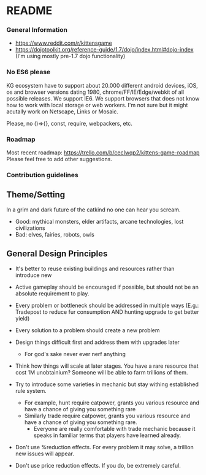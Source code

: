 # README #

### General Information ###

* https://www.reddit.com/r/kittensgame
* https://dojotoolkit.org/reference-guide/1.7/dojo/index.html#dojo-index (I'm using mostly pre-1.7 dojo functionality)

### No ES6 please ###

KG ecosystem have to support about 20.000 different android devices, iOS, os and browser versions dating 1980, chrome/FF/IE/Edge/webkit of all possible releases.
We support IE6. We support browsers that does not know how to work with local storage or web workers. I'm not sure but it might acutally work on Netscape, Links or Mosaic.

Please, no ()=>{}, const, require, webpackers, etc.

### Roadmap ###

Most recent roadmap: https://trello.com/b/cecIwqp2/kittens-game-roadmap
Please feel free to add other suggestions.

### Contribution guidelines ###

## Theme/Setting ##

In a grim and dark future of the catkind no one can hear you scream.

* Good: mythical monsters, elder artifacts, arcane technologies, lost civilizations
* Bad: elves, fairies, robots, owls

## General Design Principles ##

* It's better to reuse existing buildings and resources rather than introduce new
* Active gameplay should be encouraged if possible, but should not be an absolute requirement to play.
* Every problem or bottleneck should be addressed in multiple ways
(E.g.: Tradepost to reduce fur consumption AND hunting upgrade to get better yield)
* Every solution to a problem should create a new problem

* Design things difficult first and address them with upgrades later
    * For god's sake never ever nerf anything

* Think how things will scale at later stages. You have a rare resource that cost 1M unobtainium? 
Someone will be able to farm trillions of them.

* Try to introduce some varieties in mechanic but stay withing established rule system.
    * For example, hunt require catpower, grants you various resource and have a chance of giving you something rare
    * Similarly trade require catpower, grants you various resource and have a chance of giving you something rare.
        * Everyone are really comfortable with trade mechanic because it speaks in familiar terms that players have learned already.

* Don't use %reduction effects. For every problem it may solve, a trillion new issues will appear.
* Don't use price reduction effects. If you do, be extremely careful.